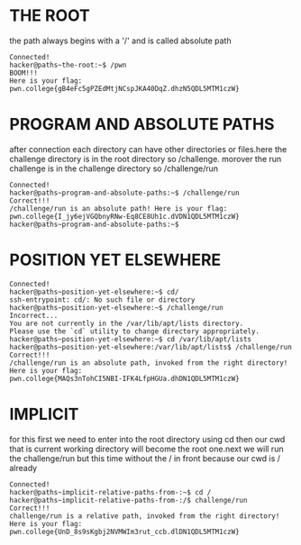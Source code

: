 # THE ROOT
the path always begins with a '/' and is called absolute path

```sameeksha03@DESKTOP-965QKSJ:~$ ssh -i ./key hacker@dojo.pwn.college
Connected!
hacker@paths~the-root:~$ /pwn
BOOM!!!
Here is your flag:
pwn.college{gB4eFc5gPZEdMtjNCspJKA40DqZ.dhzN5QDL5MTM1czW}

```

# PROGRAM AND ABSOLUTE PATHS

after connection
each directory can have other directories or files.here the challenge directory is in the root directory so /challenge. morover the run challenge is in the challenge directory so /challenge/run

```sameeksha03@DESKTOP-965QKSJ:~$  ssh -i ./key hacker@dojo.pwn.college
Connected!
hacker@paths~program-and-absolute-paths:~$ /challenge/run
Correct!!!
/challenge/run is an absolute path! Here is your flag:
pwn.college{I_jy6ejVGQbnyRNw-Eq8CE8Uh1c.dVDN1QDL5MTM1czW}
hacker@paths~program-and-absolute-paths:~$
```


# POSITION YET ELSEWHERE

```sameeksha03@DESKTOP-965QKSJ:~$ ssh -i ./key hacker@dojo.pwn.college
Connected!
hacker@paths~position-yet-elsewhere:~$ cd/
ssh-entrypoint: cd/: No such file or directory
hacker@paths~position-yet-elsewhere:~$ /challenge/run
Incorrect...
You are not currently in the /var/lib/apt/lists directory.
Please use the `cd` utility to change directory appropriately.
hacker@paths~position-yet-elsewhere:~$ cd /var/lib/apt/lists
hacker@paths~position-yet-elsewhere:/var/lib/apt/lists$ /challenge/run
Correct!!!
/challenge/run is an absolute path, invoked from the right directory!
Here is your flag:
pwn.college{MAQs3nTohCI5NBI-IFK4LfpHGUa.dhDN1QDL5MTM1czW}

```

# IMPLICIT

for this first we need to enter into the root directory using cd then our cwd that is current working directory will become the root one.next we will run the challenge/run but this time without the / in front because our cwd is / already

```sameeksha03@DESKTOP-965QKSJ:~$  ssh -i ./key hacker@dojo.pwn.college
Connected!
hacker@paths~implicit-relative-paths-from-:~$ cd /
hacker@paths~implicit-relative-paths-from-:/$ challenge/run
Correct!!!
challenge/run is a relative path, invoked from the right directory!
Here is your flag:
pwn.college{UnD_8s9sKgbj2NVMWIm3rut_ccb.dlDN1QDL5MTM1czW}

```
